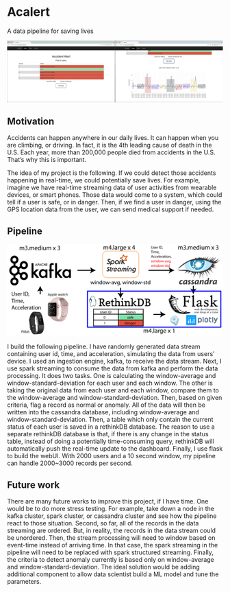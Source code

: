 # Acalert

A data pipeline for saving lives

![Image of pipeline](figs/screen.png)



## Motivation

Accidents can happen anywhere in our daily lives. It can happen when you are climbing, or driving. In fact, it is the 4th leading cause of death in the U.S. 
Each year, more than 200,000 people died from accidents in the U.S. 
That’s why this is important.

The idea of my project is the following. If we could detect those accidents happening in real-time, we could potentially save lives.
For example, imagine we have real-time streaming data of user activities from wearable devices, or smart phones. Those data would come to a system, which could tell if a user is safe, or in danger. Then, if we find a user in danger, using the GPS location data from the user, we can send medical support if needed.

## Pipeline

![Image of pipeline](figs/pipe.png)

I build the following pipeline. I have randomly generated data stream containing user id, time, and acceleration, simulating the data from users’ device. I used an ingestion engine, kafka, to receive the data stream. 
Next, I use spark streaming to consume the data from kafka and perform the data processing. It does two tasks. One is calculating the window-average and window-standard-deviation for each user and each window. The other is taking the original data from each user and each window, compare them to the window-average and window-standard-deviation. Then, based on given criteria, flag a record as normal or anomaly. 
All of the data will then be written into the cassandra database, including window-average and window-standard-deviation. 
Then, a table which only contain the current status of each user is saved in a rethinkDB database. The reason to use a separate rethinkDB database is that, if there is any change in the status table, instead of doing a potentially time-consuming query, rethinkDB will automatically push the real-time update to the dashboard.
Finally, I use flask to build the webUI. 
With 2000 users and a 10 second window, my pipeline can handle 2000~3000 records per second.

## Future work

There are many future works to improve this project, if I have time. One would be to do more stress testing. For example, take down a node in the kafka cluster, spark cluster, or cassandra cluster and see how the pipeline react to those situation.
Second, so far, all of the records in the data streaming are ordered. But, in reality, the records in the data stream could be unordered. Then, the stream processing will need to window based on event-time instead of arriving time. In that case, the spark streaming in the pipeline will need to be replaced with spark structured streaming.
Finally, the criteria to detect anomaly currently is based only on window-average and window-standard-deviation. The ideal solution would be adding additional component to allow data scientist build a ML model and tune the parameters.


